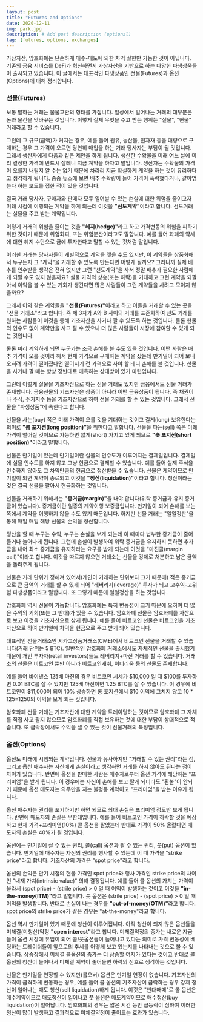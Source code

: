 ```yaml
---
layout: post
title: "Futures and Options"
date: 2020-12-11
img: park.jpg
description: # Add post description (optional)
tag: [futures, options, exchanges]
---
```


가상자산, 암호화폐는 단순하게 매수-매도에 의한 차익 실현만 가능한 것이 아닙니다. 기존의 금융 서비스를 DeFi가 혁신하면서 가상자산을 기반으로 하는 다양한 파생상품들이 출시되고 있습니다.
이 글에서는 대표적인 파생상품인 선물(Futures)과 옵션(Options)에 대해 정리합니다.

### 선물(Futures)

보통 말하는 거래는 물물교환의 형태를 가집니다. 일상에서 일어나는 거래의 대부분은 돈과 물건을 맞바꾸는 것입니다.
이렇게 실제 무엇을 주고 받는 행위는 "실물", "현물" 거래라고 할 수 있습니다.

그런데 그 규모(금액)가 커지는 경우, 예를 들어 원유, 농산물, 원자재 등을 대량으로 구매하는 경우 그 가격이 오르면 당연히 매입을 하는 거래 당사자는 부담이 될 것입니다. 그래서 생산자에게 다음과 같은 제안을 하게 됩니다.
생산한 수확물을 미래 어느 날에 미리 결정한 가격에 반드시 살테니 지금 계약을 하자고 말입니다.
생산자는 수확물의 가격이 오를지 내릴지 알 수는 없기 때문에 차라리 지금 확실하게 계약을 하는 것이 유리하다고 생각하게 됩니다.
종종 뉴스에 보면 배추 수확량이 늘어 가격이 폭락했다거나, 갈아엎는다 하는 보도를 접한 적이 있을 것입니다.

결국 거래 당사자, 구매자와 판매자 모두 일어날 수 있는 손실에 대한 위험을 줄이고자 미래 시점에 이행되는 계약을 하게 되는데 이것을 <b>"선도계약"</b>이라고 합니다. 선도거래는 실물을 주고 받는 계약입니다.

이렇게 거래의 위험을 줄이는 것을 <b>"헤지(hedge)"</b>라고 하고 가격변동의 위험을 피하기 위한 것이기 때문에 위험회피, 또는 위험분산이라고도 말합니다.
예를 들어 화폐의 약세에 대한 헤지 수단으로 금에 투자한다고 말할 수 있는 것처럼 말입니다.

이러한 거래는 당사자들이 개별적으로 계약을 맺을 수도 있지만, 이 계약들을 상품화해서 누구든지 그 "계약"을 거래할 수 있도록 만든다면 어떻게 될까요? 그러니까 실제 배추를 인수받을 생각은 전혀 없지만 그런 "선도계약"을 사서 정말 배추가 필요한 사람에게 되팔 수도 있지 않을까요? 실물 가격의 상승(또는 하락)을 기대하고 그런 계약을 되팔아서 이익을 볼 수 있는 기회가 생긴다면 
많은 사람들이 그런 계약들을 사려고 모이지 않을까요?

그래서 이와 같은 계약들을 <b>"선물(Futures)"</b>이라고 하고 이들을 거래할 수 있는 곳을 "선물 거래소"라고 합니다. 즉 제 3자가 A와 B 사이의 거래를 표준화하여 
선도 거래를 원하는 사람들이 이것을 통해 기초자산을 사거나 팔 수 있도록 하는 것입니다. 물론 현물의 인수도 없이 계약만을 사고 팔 수 있으니 더 많은 사람들이 시장에 참여할 수 있게 되는 것입니다.

물론 미리 계약하게 되면 누군가는 조금 손해를 볼 수도 있을 것입니다. 어떤 사람은 배추 가격이 오를 것이라 해서 현재 가격으로 
구매하는 계약을 샀는데 만기일이 되어 보니 오히려 가격이 떨어졌다면 떨어지기 전 가격으로 사야 할 테니 손해를 볼 것입니다.
선물을 사거나 팔 때는 항상 정반대로 에측하는 상대방이 있기 마련입니다.

그런데 이렇게 실물을 기초자산으로 하는 선물 거래도 있지만 금융에서도 선물 거래가 존재합니다. 금융선물의 기초자산은 
상품이 아니라 어떤 금융상품이 됩니다. 즉 채권이나 주식, 주가지수 등을 기초자산으로 하여 선물 거래를 할 수 있는 것입니다.
그래서 선물을 "파생상품"에 속한다고 합니다.

선물을 사는(buy) 쪽은 미래 가격이 오를 것을 기대하는 것이고 길게(long) 보유한다는 의미로 <b>"롱 포지션(long position)"</b>을 취한다고 말합니다.
선물을 파는(sell) 쪽은 미래 가격이 떨어질 것이므로 가능하면 짧게(short) 가지고 있게 되므로 <b>"숏 포지션(short position)"</b>이라고 말합니다.


선물은 만기일이 있는데 만기일이란 실물의 인수도가 이루어지는 결제일입니다. 결제일에 실물 인수도를 하지 않고 그냥 
현금으로 결제할 수 있습니다. 예를 들어 실제 주식을 인수하지 않아도 그 차익만큼의 현금으로 정산받을 수 있습니다.
선물은 계약이므로 만기일이 되면 계약이 종료되고 이것을 <b>"청산(liquidation)"</b>이라고 합니다.  청산이라는 것은 결국 선물을 팔아서 현금화하는 것입니다.

선물을 거래하기 위해서는 <b>"증거금(margin)"</b>을 내야 합니다(위탁 증거금과 유지 증거금이 있습니다). 증거금이란 일종의 계약이행 보증금입니다. 만기일이 되어 손해를 보는 
쪽에서 계약을 이행하지 않을 수도 있기 때문입니다. 하지만 선물 거래는 "일일정산"을 통해 매일 매일 해당 선물의 손익을 정산합니다.

정산을 할 때 누구는 수익, 누구는 손실을 보게 되는데 이 때마다 납부한 증거금이 줄어들거나 늘어나게 됩니다. 그런데 손실이 발생하여  위탁 증거금을 유지하지 못하면 추가금을 내어 최소 증거금을 유지하라는 요구를 받게 되는데 이것을 "마진콜(margin call)"이라고 합니다. 이것을 따르지 않으면 거래소는 선물을 강제로 처분하고 남은 금액을 돌려주게 됩니다.

선물은 거래 단위가 정해져 있어서(개인이 거래하는 단위보다 크기 때문에) 적은 증거금으로 큰 금액의 거래를 할 수 있게 되어 
"레버리지(leverage)" 투자가 되고 고수익-고위험 파생상품이라고 말합니다. 또 그렇기 때문에 일일정산을 하는 것입니다.

암호화폐 역시 선물이 가능합니다. 암호화폐는 특히 변동성이 크기 때문에 오히여 더 많은 수익의 기회(또는 그 반대)가 있을 수 있습니다.
암호화폐 선물은 암호화폐를 자산으로 보고 이것을 기초자산으로 삼게 됩니다. 예를 들어 비트코인 선물은 비트코인을 기초자산으로 하여 만기일에 차익을 현금으로 주고 받게 되어 있습니다.

대표적인 선물거래소인 시카고상품거래소(CME)에서 비트코인 선물을 거래할 수 있습니다(거래 단위는 5 BTC). 
일반적인 암호화폐 거래소에서도 자체적인 선물을 출시했기 때문에 개인 투자자(retail investors)들도 레버리지+마진 거래를 할 수 있습니다. 거래소의 선물은 비트코인 뿐만 아니라 
비트코인캐쉬, 이더리움 등의 선물도 존재합니다. 

예를 들어 바이낸스 125배 마진의 경우 비트코인 시세가 $10,000 일 때 $100를 투자하면 0.01 BTC를 살 수 있지만 125배 마진이면 
1.25 BTC를 살 수 있습니다. 이 경우에 비트코인이 $11,000이 되어 10% 상승하면 롱 포지션에서 $10 이익에 그치지 않고 $10*125=$1250의 이익을 보게 되는 것입니다. 

암호화폐 선물 거래는 기초자산에 대한 계약을 트레이딩하는 것이므로 암호화폐 그 자체를 직접 사고 팔지 않으므로 암호화폐를 직접 보유하는 것에 대한 부담이 
상대적으로 적습니다. 또 급락장에서도 수익을 낼 수 있는 것이 선물거래의 특징입니다.

### 옵션(Options)

옵션도 미래에 시행되는 계약입니다. 선물과 유사하지만 "거래할 수 있는 권리"라는 점, 그리고 옵션 매수자는 자신에게 손실이라고 생각하면 
거래를 하지 않아도 된다는 점이 차이가 있습니다. 반면에 옵션을 판매한 사람은 매수자로부터 옵션 가격에 해당하는 "프리미엄"을 받게 됩니다.
이 경우에는 자신이 손해를 보고 팔게 되더라도 "환불"이 안되기 때문에 옵션 매도자는 의무만을 지는 불평등 계약이고 "프리미엄"을 받는 이유가 됩니다.

옵션 매수자는 권리를 포기하기만 하면 되므로 최대 손실은 프리미엄 정도만 보게 됩니다. 반면에 매도자의 손실은 무한대입니다. 예를 들어 비트코인 가격이 하락할 것을 예상하고 현재 가격+프리미엄(10%) 콜 옵션을 팔았는데 반대로 가격이 50% 올랐다면 매도자의 손실은 40%가 될 것입니다.

옵션에는 만기일에 살 수 있는 권리, 콜(call) 옵션과 팔 수 있는 권리, 풋(put) 옵션이 있습니다. 
만기일에 매수자는 자신의 권리를 행사할 수 있는데 이 때 가격을 "strike price"라고 합니다. 기초자산의 가격은 "spot price"라고 합니다.

옵션의 손익은 만기 시점의 현물 가격인 spot price와 행사 가격인 strike price의 차이인 "내재 가치(intrinsic value)" 의해 결정됩니다.
예를 들어 콜 옵션의 가치는 가격이 올라서 (spot price) - (strile price) > 0 일 때 이익이 발생하는 것이고 이것을 <b>"in-the-money(ITM)"</b>라고 말합니다. 
풋 옵션은 (strile price) - (spot price) > 0 일 때 이익을 발생합니다.
반대로 손실이 나는 경우를 <b>"out-of-money(OTM)"</b>라고 합니다. spot price와 strike price가 같은 경우는 "at-the-money"라고 합니다.


옵션 역시 만기일이 있기 때문에 청산이 이루어집니다. 아직 청산이 되지 않은 옵션들을 미체결(미청산)약정 <b>"open interest"</b>라고 합니다. 미체결약정의 증가는 
새로운 자금들이 옵션 시장에 유입이 되어 콜/풋옵션들이 늘어나고 있다는 의미로 가격 변동성에 베팅하는 트레이더들이 앞으로의 추세를 어떻게 보고 있는지를 나타내는 것으로 볼 수 있습니다. 상승장에서 미체결 콜옵션의 증가는 더 상승할 여지가 있다는 것이고 반대로 콜 옵션의 청산이 늘어나서 미체결 계약이 줄어들면 하락의 신호로 생각하는 것입니다.

선물은 만기일을 연장할 수 있지만(롤오버) 옵션은 만기일 연장이 없습니다. 기초자산의 가격이 급격하게 변동하는 경우, 예를 들어 콜 옵션의 기초자산이 
급락하는 경우 강제 청산이 일어나는 매도 청산(sell liquidation)하게 됩니다. 이것은 "반대매매"로 콜 옵션은 매수계약이므로 매도청산이 일어나고 풋 옵션은 
매도계약이므로 매수청산(buy liquidation)이 일어납니다. 암호화폐의 경우는 짧은 시간 동안 급등락이 심하여 이러한 청산이 많이 발생하고 결과적으로 미체결약정이 줄어드는 
효과가 있습니다.